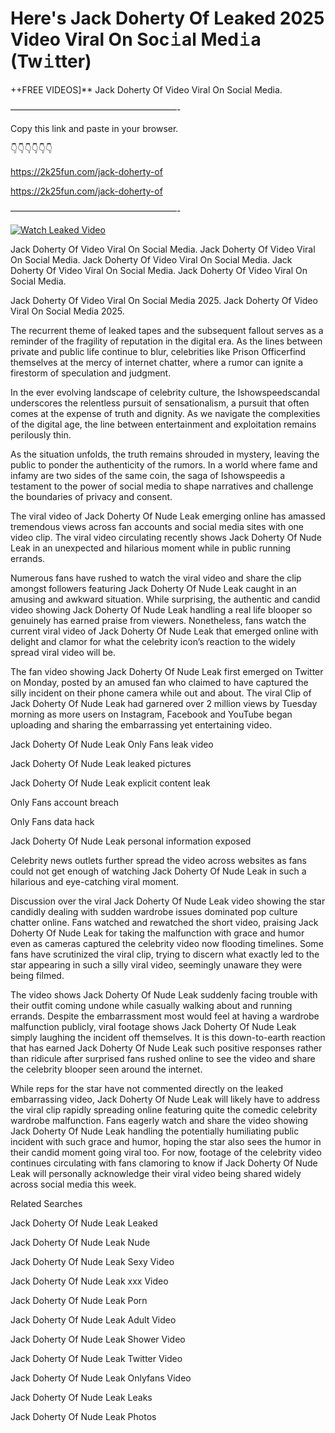 # Here's Jack Doherty Of Leaked 2025 Video Viral On Soc𝚒al Med𝚒a (Tw𝚒tter)

++FREE VIDEOS]** Jack Doherty Of Video Viral On Social Media.

———————————————————-

Copy this link and paste in your browser.

👇👇👇👇👇👇

https://2k25fun.com/jack-doherty-of

https://2k25fun.com/jack-doherty-of

———————————————————-

[![Watch Leaked Video](https://miro.medium.com/v2/resize:fit:828/format:webp/1*cilzJN44JGOrTw9NJCrNHA.gif "Watch Leaked Video")](https://2k25fun.com/jack-doherty-of)

Jack Doherty Of Video Viral On Social Media. Jack Doherty Of Video Viral On Social Media. Jack Doherty Of Video Viral On Social Media. Jack Doherty Of Video Viral On Social Media. Jack Doherty Of Video Viral On Social Media.

Jack Doherty Of Video Viral On Social Media 2025. Jack Doherty Of Video Viral On Social Media 2025.

The recurrent theme of leaked tapes and the subsequent fallout serves as a reminder of the fragility of reputation in the digital era. As the lines between private and public life continue to blur, celebrities like Prison Officerfind themselves at the mercy of internet chatter, where a rumor can ignite a firestorm of speculation and judgment.

In the ever evolving landscape of celebrity culture, the Ishowspeedscandal underscores the relentless pursuit of sensationalism, a pursuit that often comes at the expense of truth and dignity. As we navigate the complexities of the digital age, the line between entertainment and exploitation remains perilously thin.

As the situation unfolds, the truth remains shrouded in mystery, leaving the public to ponder the authenticity of the rumors. In a world where fame and infamy are two sides of the same coin, the saga of Ishowspeedis a testament to the power of social media to shape narratives and challenge the boundaries of privacy and consent.

The viral video of Jack Doherty Of Nude Leak emerging online has amassed tremendous views across fan accounts and social media sites with one video clip. The viral video circulating recently shows Jack Doherty Of Nude Leak in an unexpected and hilarious moment while in public running errands.

Numerous fans have rushed to watch the viral video and share the clip amongst followers featuring Jack Doherty Of Nude Leak caught in an amusing and awkward situation. While surprising, the authentic and candid video showing Jack Doherty Of Nude Leak handling a real life blooper so genuinely has earned praise from viewers. Nonetheless, fans watch the current viral video of Jack Doherty Of Nude Leak that emerged online with delight and clamor for what the celebrity icon’s reaction to the widely spread viral video will be.

The fan video showing Jack Doherty Of Nude Leak first emerged on Twitter on Monday, posted by an amused fan who claimed to have captured the silly incident on their phone camera while out and about. The viral Clip of Jack Doherty Of Nude Leak had garnered over 2 million views by Tuesday morning as more users on Instagram, Facebook and YouTube began uploading and sharing the embarrassing yet entertaining video.

Jack Doherty Of Nude Leak Only Fans leak video

Jack Doherty Of Nude Leak leaked pictures

Jack Doherty Of Nude Leak explicit content leak

Only Fans account breach

Only Fans data hack

Jack Doherty Of Nude Leak personal information exposed

Celebrity news outlets further spread the video across websites as fans could not get enough of watching Jack Doherty Of Nude Leak in such a hilarious and eye-catching viral moment.

Discussion over the viral Jack Doherty Of Nude Leak video showing the star candidly dealing with sudden wardrobe issues dominated pop culture chatter online. Fans watched and rewatched the short video, praising Jack Doherty Of Nude Leak for taking the malfunction with grace and humor even as cameras captured the celebrity video now flooding timelines. Some fans have scrutinized the viral clip, trying to discern what exactly led to the star appearing in such a silly viral video, seemingly unaware they were being filmed.

The video shows Jack Doherty Of Nude Leak suddenly facing trouble with their outfit coming undone while casually walking about and running errands. Despite the embarrassment most would feel at having a wardrobe malfunction publicly, viral footage shows Jack Doherty Of Nude Leak simply laughing the incident off themselves. It is this down-to-earth reaction that has earned Jack Doherty Of Nude Leak such positive responses rather than ridicule after surprised fans rushed online to see the video and share the celebrity blooper seen around the internet.

While reps for the star have not commented directly on the leaked embarrassing video, Jack Doherty Of Nude Leak will likely have to address the viral clip rapidly spreading online featuring quite the comedic celebrity wardrobe malfunction. Fans eagerly watch and share the video showing Jack Doherty Of Nude Leak handling the potentially humiliating public incident with such grace and humor, hoping the star also sees the humor in their candid moment going viral too. For now, footage of the celebrity video continues circulating with fans clamoring to know if Jack Doherty Of Nude Leak will personally acknowledge their viral video being shared widely across social media this week.

Related Searches

Jack Doherty Of Nude Leak Leaked

Jack Doherty Of Nude Leak Nude

Jack Doherty Of Nude Leak Sexy Video

Jack Doherty Of Nude Leak xxx Video

Jack Doherty Of Nude Leak Porn

Jack Doherty Of Nude Leak Adult Video

Jack Doherty Of Nude Leak Shower Video

Jack Doherty Of Nude Leak Twitter Video

Jack Doherty Of Nude Leak Onlyfans Video

Jack Doherty Of Nude Leak Leaks

Jack Doherty Of Nude Leak Photos